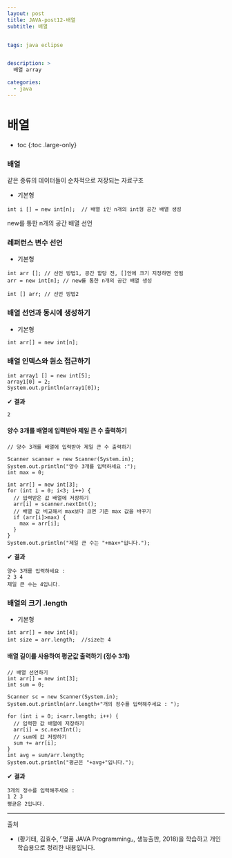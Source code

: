 ```yaml
---
layout: post
title: JAVA-post12-배열
subtitle: 배열


tags: java eclipse


description: >
  배열 array

categories:
  - java
---
```

# 배열


* toc
{:toc .large-only}

### 배열
같은 종류의 데이터들이 순차적으로 저장되는 자료구조

- 기본형

~~~
int i [] = new int[n];  // 배열 i인 n개의 int형 공간 배열 생성
~~~

new를 통한 n개의 공간 배열 선언

### 레퍼런스 변수 선언

- 기본형

~~~
int arr []; // 선언 방법1, 공간 할당 전, []안에 크기 지정하면 안됨
arr = new int[n]; // new를 통한 n개의 공간 배열 생성

int [] arr; // 선언 방법2
~~~

### 배열 선언과 동시에 생성하기

- 기본형

~~~
int arr[] = new int[n];
~~~

### 배열 인덱스와 원소 접근하기

~~~
int array1 [] = new int[5];
array1[0] = 2;
System.out.println(array1[0]);
~~~

✔ **결과**
~~~
2
~~~

#### 양수 3개를 배열에 입력받아 제일 큰 수 출력하기

~~~
// 양수 3개를 배열에 입력받아 제일 큰 수 출력하기

Scanner scanner = new Scanner(System.in);
System.out.println("양수 3개를 입력하세요 :");
int max = 0;

int arr[] = new int[3];
for (int i = 0; i<3; i++) {
  // 입력받은 값 배열에 저장하기
  arr[i] = scanner.nextInt();
  // 배열 값 비교해서 max보다 크면 기존 max 값을 바꾸기
  if (arr[i]>max) {
    max = arr[i];
  }
}
System.out.println("제일 큰 수는 "+max+"입니다.");
~~~

✔ **결과**
~~~
양수 3개를 입력하세요 :
2 3 4
제일 큰 수는 4입니다.
~~~

### 배열의 크기 .length

- 기본형

~~~
int arr[] = new int[4];
int size = arr.length;  //size는 4
~~~

#### 배열 길이를 사용하여 평균값 출력하기 (정수 3개)

~~~
// 배열 선언하기
int arr[] = new int[3];
int sum = 0;

Scanner sc = new Scanner(System.in);
System.out.println(arr.length+"개의 정수를 입력해주세요 : ");

for (int i = 0; i<arr.length; i++) {
  // 입력한 값 배열에 저장하기
  arr[i] = sc.nextInt();
  // sum에 값 저장하기
  sum += arr[i];
}
int avg = sum/arr.length;
System.out.println("평균은 "+avg+"입니다.");
~~~

✔ **결과**
~~~
3개의 정수를 입력해주세요 :
1 2 3
평균은 2입니다.
~~~

-----
출처

- (황기태, 김효수, ⌜명품 JAVA Programming⌟, 생능출판, 	2018)을 학습하고 개인 학습용으로 정리한 내용입니다.

